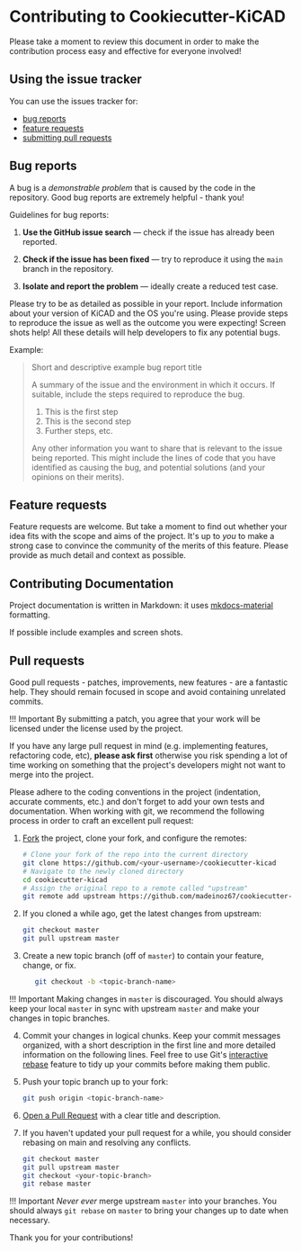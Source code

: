 # Contributing to Cookiecutter-KiCAD

Please take a moment to review this document in order to make the contribution
process easy and effective for everyone involved!

## Using the issue tracker

You can use the issues tracker for:

* [bug reports](#bug-reports)
* [feature requests](#feature-requests)
* [submitting pull requests](#pull-requests)

## Bug reports

A bug is a _demonstrable problem_ that is caused by the code in the repository.
Good bug reports are extremely helpful - thank you!

Guidelines for bug reports:

1. **Use the GitHub issue search** &mdash; check if the issue has already been
   reported.

2. **Check if the issue has been fixed** &mdash; try to reproduce it using the
   `main` branch in the repository.

3. **Isolate and report the problem** &mdash; ideally create a reduced test
   case.

Please try to be as detailed as possible in your report. Include information about
your version of KiCAD and the OS you're using. Please provide steps to
reproduce the issue as well as the outcome you were expecting! Screen shots help!  All these details
will help developers to fix any potential bugs.

Example:

> Short and descriptive example bug report title
>
> A summary of the issue and the environment in which it occurs. If suitable,
> include the steps required to reproduce the bug.
>
> 1. This is the first step
> 2. This is the second step
> 3. Further steps, etc.
>
> Any other information you want to share that is relevant to the issue being
> reported. This might include the lines of code that you have identified as
> causing the bug, and potential solutions (and your opinions on their
> merits).

## Feature requests

Feature requests are welcome. But take a moment to find out whether your idea
fits with the scope and aims of the project. It's up to *you* to make a strong
case to convince the community of the merits of this feature.
Please provide as much detail and context as possible.

## Contributing Documentation

Project documentation is written in Markdown: it uses [mkdocs-material](https://squidfunk.github.io/mkdocs-material-insiders/)
formatting.

If possible include examples and screen shots.

## Pull requests

Good pull requests - patches, improvements, new features - are a fantastic
help. They should remain focused in scope and avoid containing unrelated
commits.

!!! Important
    By submitting a patch, you agree that your work will be
    licensed under the license used by the project.

If you have any large pull request in mind (e.g. implementing features,
refactoring code, etc), **please ask first** otherwise you risk spending
a lot of time working on something that the project's developers might
not want to merge into the project.

Please adhere to the coding conventions in the project (indentation,
accurate comments, etc.) and don't forget to add your own tests and
documentation. When working with git, we recommend the following process
in order to craft an excellent pull request:

1. [Fork](https://help.github.com/articles/fork-a-repo/) the project, clone your fork,
   and configure the remotes:

      ```sh
      # Clone your fork of the repo into the current directory
      git clone https://github.com/<your-username>/cookiecutter-kicad
      # Navigate to the newly cloned directory
      cd cookiecutter-kicad
      # Assign the original repo to a remote called "upstream"
      git remote add upstream https://github.com/madeinoz67/cookiecutter-kicad
      ```

2. If you cloned a while ago, get the latest changes from upstream:

      ```bash
      git checkout master
      git pull upstream master
      ```

3. Create a new topic branch (off of `master`) to contain your feature, change,
   or fix.

   ```sh
      git checkout -b <topic-branch-name>
   ```

!!! Important
      Making changes in `master` is discouraged. You should always
      keep your local `master` in sync with upstream `master` and make your
      changes in topic branches.

4. Commit your changes in logical chunks. Keep your commit messages organized,
   with a short description in the first line and more detailed information on
   the following lines. Feel free to use Git's
   [interactive rebase](https://help.github.com/articles/about-git-rebase/)
   feature to tidy up your commits before making them public.

5. Push your topic branch up to your fork:
   
      ```sh
      git push origin <topic-branch-name>
      ```

6. [Open a Pull Request](https://help.github.com/articles/using-pull-requests/)
    with a clear title and description.

7. If you haven't updated your pull request for a while, you should consider
   rebasing on main and resolving any conflicts.
   
      ```sh
      git checkout master
      git pull upstream master
      git checkout <your-topic-branch>
      git rebase master
      ```

!!! Important
      _Never ever_ merge upstream `master` into your branches. You
      should always `git rebase` on `master` to bring your changes up to date when
      necessary.

Thank you for your contributions!
